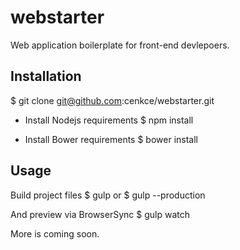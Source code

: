 # webstarter
Web application boilerplate for front-end devlepoers.

Installation
---------------------------
  $ git clone git@github.com:cenkce/webstarter.git

- Install Nodejs requirements
  $ npm install

- Install Bower requirements
  $ bower install

Usage
----------------------------
Build project files
  $ gulp 
  or
  $ gulp --production

And preview via BrowserSync
  $ gulp watch

More is coming soon.
